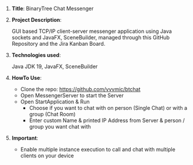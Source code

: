 1. **Title**: BinaryTree Chat Messenger 

2. **Project Description**:

    GUI based TCP/IP client-server messenger application using Java sockets and JavaFX, SceneBuilder, managed through this GitHub Repository and the Jira Kanban Board.

3. **Technologies used**:

    Java JDK 19, JavaFX, SceneBuilder

4. **HowTo Use**:

    - Clone the repo: https://github.com/vvvmic/btchat
    - Open MessengerServer to start the Server
    - Open StartApplication & Run
      - Choose if you want to chat with on person (Single Chat) or with a group (Chat Room)
      - Enter custom Name & printed IP Address from Server & person / group you want chat with

5. **Important**:

   - Enable multiple instance execution to call and chat with multiple clients on your device

